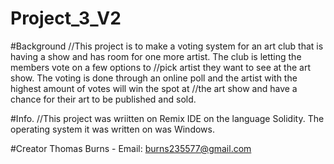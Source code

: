 # Project_3_V2

#Background
//This project is to make a voting system for an art club that is having a show and has room for one more artist. The club is letting the members vote on a few options to
//pick artist they want to see at the art show. The voting is done through an online poll and the artist with the highest amount of votes will win the spot at 
//the art show and have a chance for their art to be published and sold. 

#Info.
//This project was wriitten on Remix IDE on the language Solidity. The operating system it was written on was Windows.

#Creator
Thomas Burns - Email: burns235577@gmail.com

